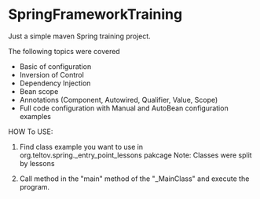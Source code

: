 # SpringFrameworkTraining

Just a simple maven Spring training project. 

The following topics were covered

- Basic of configuration
- Inversion of Control
- Dependency Injection
- Bean scope
- Annotations (Component, Autowired, Qualifier, Value, Scope)
- Full code configuration with Manual and AutoBean configuration examples


HOW To USE: 

1. Find class example you want to use in org.teltov.spring._entry_point_lessons pakcage
  Note: Classes were split by lessons
  
2. Call method in the "main" method of the "_MainClass" and execute the program. 

